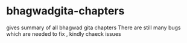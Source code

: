 # bhagwadgita-chapters
gives summary of all bhagwad gita chapters
There are still many bugs which are needed to fix , kindly chaeck issues
